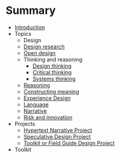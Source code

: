 # Summary

* [Introduction](README.md)
* Topics
   * Design
   * [Design research](topics/design_research.md)
   * [Open design](topics/open_design.md)
   * Thinking and reasoning
       * [Design thinking](topics/design_thinking.md)
       * [Critical thinking](topics/critical_thinking.md)
       * [Systems thinking](topics/systems_thinking.md)
   * [Reasoning](topics/reasoning.md)
   * [Constructing meaning](topics/constructing_meaning.md)
   * [Experience Design](topics/experience_design.md)
   * [Language](topics/language.md)
   * [Narrative](topics/narrative.md)
   * [Risk and innovation](topics/risk_and_innovation.md)
* Projects
   * [Hypertext Narrative Project](projects/hypertext_narrative_project.md)
   * [Speculative Design Project](projects/speculative_design_project.md)
   * [Toolkit or Field Guide Design Project](projects/toolkit_or_field_guide_design_project.md)
* Toolkit

